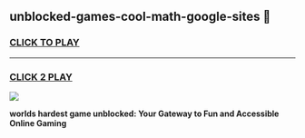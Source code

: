 
## unblocked-games-cool-math-google-sites 👋
<h3>
<a href="https://premium.freeplayer.one?title=unblocked-games-cool-math-google-sites&ref=14F">CLICK TO PLAY</a></h3>
<hr>

<h3>
<a href="https://premium.freeplayer.one?title=unblocked-games-cool-math-google-sites&ref=14F">CLICK 2 PLAY</a>
  
</h3>

<a href="https://premium.freeplayer.one?title=unblocked-games-cool-math-google-sites&ref=12F/"><img src="https://clearcache.store/games.png"></a>


**worlds hardest game unblocked: Your Gateway to Fun and Accessible Online Gaming**
